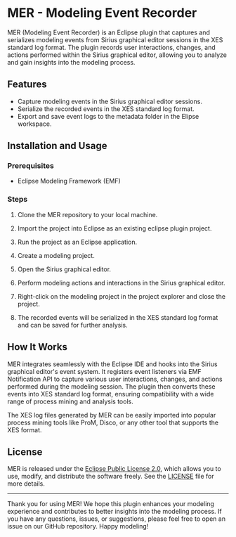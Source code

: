 # MER - Modeling Event Recorder

MER (Modeling Event Recorder) is an Eclipse plugin that captures and serializes modeling events from Sirius graphical editor sessions in the XES standard log format. The plugin records user interactions, changes, and actions performed within the Sirius graphical editor, allowing you to analyze and gain insights into the modeling process.

## Features

- Capture modeling events in the Sirius graphical editor sessions.
- Serialize the recorded events in the XES standard log format.
- Export and save event logs to the metadata folder in the Elipse workspace.

## Installation and Usage

### Prerequisites

- Eclipse Modeling Framework (EMF)

### Steps

1. Clone the MER repository to your local machine.
   
2. Import the project into Eclipse as an existing eclipse plugin project.

3. Run the project as an Eclipse application.

4. Create a modeling project.

5. Open the Sirius graphical editor.

6. Perform modeling actions and interactions in the Sirius graphical editor.

8. Right-click on the modeling project in the project explorer and close the project.

9. The recorded events will be serialized in the XES standard log format and can be saved for further analysis.

## How It Works

MER integrates seamlessly with the Eclipse IDE and hooks into the Sirius graphical editor's event system. It registers event listeners via EMF Notification API to capture various user interactions, changes, and actions performed during the modeling session. The plugin then converts these events into XES standard log format, ensuring compatibility with a wide range of process mining and analysis tools.

The XES log files generated by MER can be easily imported into popular process mining tools like ProM, Disco, or any other tool that supports the XES format.

## License

MER is released under the [Eclipse Public License 2.0](LICENSE), which allows you to use, modify, and distribute the software freely. See the [LICENSE](LICENSE) file for more details.

---

Thank you for using MER! We hope this plugin enhances your modeling experience and contributes to better insights into the modeling process. If you have any questions, issues, or suggestions, please feel free to open an issue on our GitHub repository. Happy modeling!

